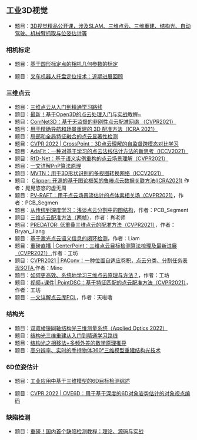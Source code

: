 ## 工业3D视觉

- 题目：[3D视觉精品公开课，涉及SLAM、三维点云、三维重建、结构光、自动驾驶、机械臂抓取与位姿估计等](https://zhuanlan.zhihu.com/p/510408529)

### 相机标定

- 题目：[基于圆形标定点的相机几何参数的标定](https://zhuanlan.zhihu.com/p/415885497)

- 题目：[叉车机器人托盘定位技术：近期进展回顾](https://zhuanlan.zhihu.com/p/509266587)

### 三维点云

- 题目：[三维点云从入门到精通学习路线](https://zhuanlan.zhihu.com/p/521374359)
- 题目：[最新！基于Open3D的点云处理入门与实战教程~](https://zhuanlan.zhihu.com/p/534103731)
- 题目：[CorrNet3D：基于无监督的非刚性点云配准网络 （CVPR2021）](https://zhuanlan.zhihu.com/p/410803926)
- 题目：[用于精确导航和场景重建的 3D 配准方法（ICRA 2021）](https://zhuanlan.zhihu.com/p/415881794)
- 题目：[局部和全局特征融合的点云显著性检测](https://zhuanlan.zhihu.com/p/509273158)
- 题目：[CVPR 2022 | CrossPoint：3D点云理解的自监督跨模态对比学习](https://zhuanlan.zhihu.com/p/503310085)
- 题目：[AdaFit：一种对基于学习的点云法线估计方法的新思考（ICCV2021）](https://zhuanlan.zhihu.com/p/422087858)
- 题目：[RfD-Net：基于语义实例重构的点云场景理解（CVPR2021）](https://zhuanlan.zhihu.com/p/422091202)
- 题目：[一文详解PnP算法原理](https://zhuanlan.zhihu.com/p/423797592)
- 题目：[MVTN：用于3D形状识别的多视图转换网络（ICCV2021）](https://zhuanlan.zhihu.com/p/424418012)
- 题目：  [Clipper: 开源的基于图论框架的鲁棒点云数据关联方法(ICRA2021)](https://zhuanlan.zhihu.com/p/444466512)  作者：晃晃悠悠的虚无周
- 题目：[PV-RAFT：用于点云场景流估计的点体素相关场（CVPR2021）](https://mp.weixin.qq.com/s/1TlbtrACKSp78Tu6SDh0uQ)，作者：PCB_Segmen
- 题目：[从传统到深度学习：浅谈点云分割中的图结构](https://mp.weixin.qq.com/s/Md4e_DxrGkF7jLF6OP6Vmg)，作者：PCB_Segment
- 题目：[三维点云配准方法（两帧）](https://mp.weixin.qq.com/s/77aeoiwelKr2WIPZ_5iJ2g)，作者：肖老师
- 题目：[PREDATOR: 低重叠三维点云的配准方法（CVPR2021）](https://mp.weixin.qq.com/s/peEfWqbY3-XVWzucO4qQiA)，作者：Bryan_Jiang
- 题目：[基于激光点云语义信息的闭环检测](https://mp.weixin.qq.com/s/naHFS6L2mBnro9p91sVeUA)，作者：Liam
- 题目：[重磅直播 | CenterPoint：三维点云目标检测算法梳理及最新进展（CVPR2021）](https://mp.weixin.qq.com/s/5M5w6nNP4YeFIYP7keVjmg),作者：工坊
- 题目：[CVPR2021 | PAConv：一种位置自适应卷积，点云分类、分割任务表现SOTA](https://mp.weixin.qq.com/s/uTGgjc9lTOJW_MzvXVy-Jw),作者：Mino
- 题目：[如何更高效、系统地学习三维点云原理与方法？](https://mp.weixin.qq.com/s/lmbOT6km5WYDu1G--NxfXA)，作者：工坊
- 题目：[视频+课件| PointDSC：基于特征匹配的点云配准方法（CVPR2021）](https://mp.weixin.qq.com/s/CHj6fxQSQTVoDIs4VxY6ag)，作者：工坊
- 题目：[一文详解点云库PCL](https://mp.weixin.qq.com/s/DrSgeQFmnwemRhL8XMTnFw)，作者：天啦噜

### 结构光

- 题目：[双双棱镜同轴结构光三维测量系统（Applied Optics 2022）](https://zhuanlan.zhihu.com/p/510401822)
- 题目：[结构光三维重建从入门到精通学习路线](https://zhuanlan.zhihu.com/p/514649221)
- 题目：[结构光之相移法+多频外差的数学原理推导](https://zhuanlan.zhihu.com/p/537012227)
- 题目：[高分辨率、实时的手持物体360°三维模型重建结构光技术](https://zhuanlan.zhihu.com/p/483907827)



### 6D位姿估计

- 题目：[工业应用中基于三维模型的6D目标检测综述](https://zhuanlan.zhihu.com/p/530594160)

- 题目：[CVPR 2022 | OVE6D：用于基于深度的6D对象姿势估计的对象视点编码](https://zhuanlan.zhihu.com/p/492732724)



### 缺陷检测

- 题目：[重磅！国内首个缺陷检测教程：理论、源码与实战](https://zhuanlan.zhihu.com/p/491130748)